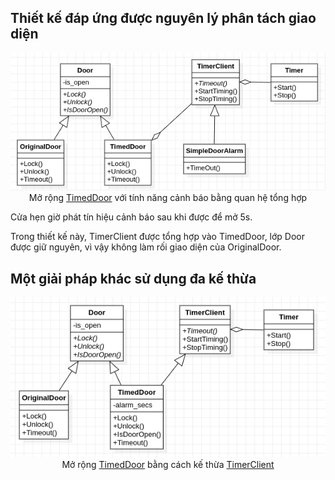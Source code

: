 ## Thiết kế đáp ứng được nguyên lý phân tách giao diện

<p align="center">
  <img src="isp-good1.png" /> <br />
  Mở rộng <a href="timed_door.hpp">TimedDoor</a> với tính năng cảnh báo bằng quan hệ tổng hợp
</p>

Cửa hẹn giờ phát tín hiệu cảnh báo sau khi được để mở 5s.

Trong thiết kế này, TimerClient được tổng hợp vào TimedDoor, lớp Door được giữ nguyên, vì vậy không làm rối giao diện của OriginalDoor.

## Một giải pháp khác sử dụng đa kế thừa
<p align="center">
  <img src="isp-good2.png" /> <br />
  Mở rộng <a href="timed_door.hpp">TimedDoor</a> bằng cách kế thừa <a href="timer_client.hpp">TimerClient</a>
</p>